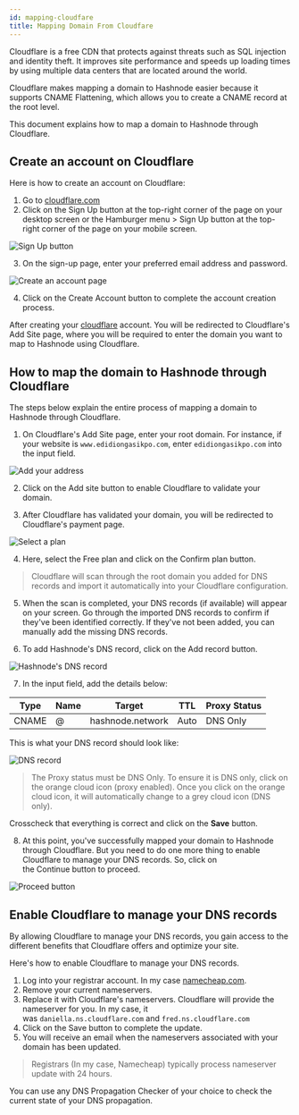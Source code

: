 ```yaml
---
id: mapping-cloudfare
title: Mapping Domain From Cloudfare
---
```


Cloudflare is a free CDN that protects against threats such as SQL injection and identity theft. It improves site performance and speeds up loading times by using multiple data centers that are located around the world.

Cloudflare makes mapping a domain to Hashnode easier because it supports CNAME Flattening, which allows you to create a CNAME record at the root level.

This document explains how to map a domain to Hashnode through Cloudflare.

## Create an account on Cloudflare

Here is how to create an account on Cloudflare:

1.  Go to [cloudflare.com](https://townhall.hashnode.com/cloudflare.com)
2.  Click on the Sign Up button at the top-right corner of the page on your desktop screen or the Hamburger menu > Sign Up button at the top-right corner of the page on your mobile screen.

![Sign Up button](https://i.imgur.com/hdf1e1g.png)

3.  On the sign-up page, enter your preferred email address and password.

![Create an account page](https://i.imgur.com/RdqHOFe.png)

4.  Click on the Create Account button to complete the account creation process.

After creating your [cloudflare](https://townhall.hashnode.com/cloudflare.com) account. You will be redirected to Cloudflare's Add Site page, where you will be required to enter the domain you want to map to Hashnode using Cloudflare.

## How to map the domain to Hashnode through Cloudflare

The steps below explain the entire process of mapping a domain to Hashnode through Cloudflare.

1. On Cloudflare's Add Site page, enter your root domain. For instance, if your website is `www.edidiongasikpo.com`, enter `edidiongasikpo.com` into the input field.

![Add your address](https://i.imgur.com/kGrjQaQ.png)

2. Click on the Add site button to enable Cloudflare to validate your domain.

3. After Cloudflare has validated your domain, you will be redirected to Cloudflare's payment page.

![Select a plan](https://i.imgur.com/NMmH2oA.png)

4. Here, select the Free plan and click on the Confirm plan button.

> Cloudflare will scan through the root domain you added for DNS records and import it automatically into your Cloudflare configuration.

5. When the scan is completed, your DNS records (if available) will appear on your screen. Go through the imported DNS records to confirm if they've been identified correctly. If they've not been added, you can manually add the missing DNS records.

6. To add Hashnode's DNS record, click on the Add record button.

![Hashnode's DNS record](https://i.imgur.com/yDTyUW1.png)

7. In the input field, add the details below:

| Type | Name | Target | TTL | Proxy Status |
| --- | --- | --- | --- | --- |
| CNAME | @ | hashnode.network | Auto | DNS Only |

This is what your DNS record should look like:

![DNS record](https://i.imgur.com/ixHuEI4.png)

> The Proxy status must be DNS Only. To ensure it is DNS only, click on the orange cloud icon (proxy enabled). Once you click on the orange cloud icon, it will automatically change to a grey cloud icon (DNS only).

Crosscheck that everything is correct and click on the **Save** button.

8. At this point, you've successfully mapped your domain to Hashnode through Cloudflare. But you need to do one more thing to enable Cloudflare to manage your DNS records. So, click on the Continue button to proceed.

![Proceed button](https://i.imgur.com/wLQkCpM.png)

## Enable Cloudflare to manage your DNS records

By allowing Cloudflare to manage your DNS records, you gain access to the different benefits that Cloudflare offers and optimize your site.

Here's how to enable Cloudflare to manage your DNS records.

1.  Log into your registrar account. In my case [namecheap.com](https://townhall.hashnode.com/namecheap.com).
2.  Remove your current nameservers.
3.  Replace it with Cloudflare's nameservers. Cloudflare will provide the nameserver for you. In my case, it was `daniella.ns.cloudflare.com` and `fred.ns.cloudflare.com`
4.  Click on the Save button to complete the update.
5.  You will receive an email when the nameservers associated with your domain has been updated.

> Registrars (In my case, Namecheap) typically process nameserver update with 24 hours.

You can use any DNS Propagation Checker of your choice to check the current state of your DNS propagation.
